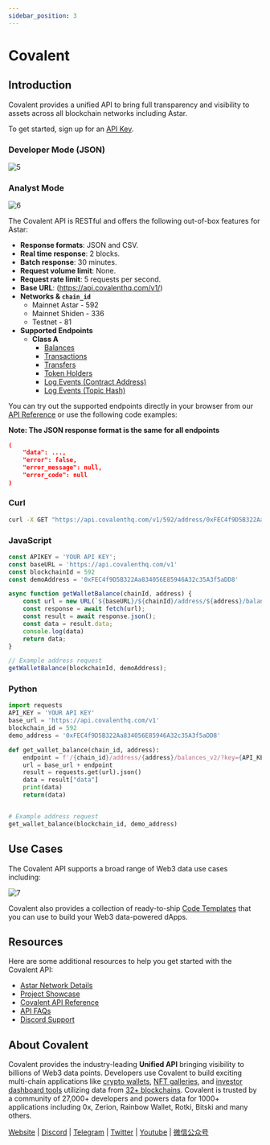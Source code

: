 ```yaml
---
sidebar_position: 3
---
```


# Covalent

[Covalent]: https://www.covalenthq.com/?utm_source=astar&utm_medium=partner-docs

## Introduction

Covalent​ provides a unified API to bring full transparency and visibility to assets across all blockchain networks including Astar.

To get started, sign up for an [API Key](https://www.covalenthq.com/platform/?utm_source=astar&utm_medium=partner-docs).

### Developer Mode (JSON)

![5](img/5.webp)

### Analyst Mode

![6](img/6.webp)

The Covalent API is RESTful and offers the following out-of-box features for Astar:
​

- **Response formats**: JSON and CSV.
- **Real time response**: 2 blocks.
- **Batch response**: 30 minutes.
- **Request volume limit**: None.
- **Request rate limit**: 5 requests per second.
- **Base URL**: (<https://api.covalenthq.com/v1/>)
- **Networks & `chain_id`**
  - Mainnet Astar - 592
  - Mainnet Shiden - 336
  - Testnet - 81
- **Supported Endpoints**
  - **Class A**
    - [Balances](https://www.covalenthq.com/docs/api/#/0/Get%20token%20balances%20for%20address/USD/592/?utm_source=astar&utm_medium=partner-docs)
    - [Transactions](https://www.covalenthq.com/docs/api/#/0/Get%20transactions%20for%20address/USD/592/?utm_source=astar&utm_medium=partner-docs)
    - [Transfers](https://www.covalenthq.com/docs/api/#/0/Get%20ERC20%20token%20transfers%20for%20address/USD/592/?utm_source=astar&utm_medium=partner-docs)
    - [Token Holders](https://www.covalenthq.com/docs/api/#/0/Get%20token%20holders%20as%20of%20any%20block%20height/USD/592/?utm_source=astar&utm_medium=partner-docs)
    - [Log Events (Contract Address)](https://www.covalenthq.com/docs/api/#/0/Get%20log%20events%20by%20contract%20address/USD/592/?utm_source=astar&utm_medium=partner-docs)
    - [Log Events (Topic Hash)](https://www.covalenthq.com/docs/api/#/0/Get%20log%20events%20by%20topic%20hash(es)/USD/592/?utm_source=astar&utm_medium=partner-docs)

You can try out the supported endpoints directly in your browser from our [API Reference](https://covalenthq.com/docs/api/?utm_source=astar&utm_medium=partner-docs) or use the following code examples: 

**Note: The JSON response format is the same for all endpoints**

```json
❴
    "data": ..., 
    "error": false,
    "error_message": null,
    "error_code": null
❵
```

### Curl

```sh
curl -X GET "https://api.covalenthq.com/v1/592/address/0xFEC4f9D5B322Aa834056E85946A32c35A3f5aDD8/balances_v2/?key={YOUR API KEY}" -H "Accept: application/json"
```

### JavaScript

```js
const APIKEY = 'YOUR API KEY';
const baseURL = 'https://api.covalenthq.com/v1'
const blockchainId = 592
const demoAddress = '0xFEC4f9D5B322Aa834056E85946A32c35A3f5aDD8'

async function getWalletBalance(chainId, address) {
    const url = new URL(`${baseURL}/${chainId}/address/${address}/balances_v2/?key=${APIKEY}`);
    const response = await fetch(url);
    const result = await response.json();
    const data = result.data;
    console.log(data)
    return data;
}

// Example address request
getWalletBalance(blockchainId, demoAddress);
```

### Python

```py
import requests
API_KEY = 'YOUR API KEY'
base_url = 'https://api.covalenthq.com/v1'
blockchain_id = 592
demo_address = '0xFEC4f9D5B322Aa834056E85946A32c35A3f5aDD8'

def get_wallet_balance(chain_id, address):
    endpoint = f'/{chain_id}/address/{address}/balances_v2/?key={API_KEY}'
    url = base_url + endpoint
    result = requests.get(url).json()
    data = result["data"]
    print(data)
    return(data)


# Example address request
get_wallet_balance(blockchain_id, demo_address)
```

## Use Cases

The Covalent API supports a broad range of Web3 data use cases including:

![7](img/7.png)

Covalent also provides a collection of ready-to-ship [Code Templates](https://github.com/covalenthq/web3-resources?utm_source=astar&utm_medium=partner-docs) that you can use to build your Web3 data-powered dApps.

## Resources

Here are some additional resources to help you get started with the Covalent API:

- [Astar Network Details](https://www.covalenthq.com/docs/networks/astar/?utm_source=astar&utm_medium=partner-docs)
- [Project Showcase](https://www.covalenthq.com/docs/project-showcase/?utm_source=astar&utm_medium=partner-docs)
- [Covalent API Reference](https://covalenthq.com/docs/api/?utm_source=astar&utm_medium=partner-docs)
- [API FAQs](https://www.covalenthq.com/docs/developer/faq/?utm_source=astar&utm_medium=partner-docs)
- [Discord Support](https://www.covalenthq.com/discord/?utm_source=astar&utm_medium=partner-docs)

## About Covalent

Covalent provides the industry-leading **Unified API** bringing visibility to billions of Web3 data points. Developers use Covalent to build exciting multi-chain applications like [crypto wallets](https://www.covalenthq.com/docs/project-showcase/wallet), [NFT galleries](https://www.covalenthq.com/docs/project-showcase/nft), and [investor dashboard tools](https://www.covalenthq.com/docs/project-showcase/tools) utilizing data from [32+ blockchains](https://www.covalenthq.com/docs/networks). Covalent is trusted by a community of 27,000+ developers and powers data for 1000+ applications including 0x, Zerion, Rainbow Wallet, Rotki, Bitski and many others.

[Website](https://www.covalenthq.com/) | [Discord](https://discord.com/invite/fgZPpq69Dd) | [Telegram](https://t.me/CovalentHQ) | [Twitter](https://twitter.com/covalent_hq) | [Youtube](https://www.youtube.com/channel/UCGn-T9qPiXAx490Wr6WPbOw) | [微信公众号](https://mp.weixin.qq.com/s?__biz=MzU0MzY5ODMzMg==&mid=2247483899&idx=1&sn=9c1d4df3acc04bc35c429b244307d3c7&chksm=fb063d08cc71b41e2da96b4747513acf2ab9182babe57c135e4a7d1fef9255eb3b310217835c&token=2144505038&lang=zh_CN#rd)
